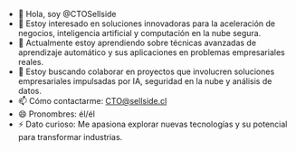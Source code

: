 - 👋 Hola, soy @CTOSellside
- 👀 Estoy interesado en soluciones innovadoras para la aceleración de negocios, inteligencia artificial y computación en la nube segura.
- 🌱 Actualmente estoy aprendiendo sobre técnicas avanzadas de aprendizaje automático y sus aplicaciones en problemas empresariales reales.
- 💞️ Estoy buscando colaborar en proyectos que involucren soluciones empresariales impulsadas por IA, seguridad en la nube y análisis de datos.
- 📫 Cómo contactarme: CTO@sellside.cl
- 😄 Pronombres: él/él
- ⚡ Dato curioso: Me apasiona explorar nuevas tecnologías y su potencial para transformar industrias.

<!---
CTOSellside/CTOSellside is a ✨ special ✨ repository because its `README.md` (this file) appears on your GitHub profile.
You can click the Preview link to take a look at your changes.
--->
